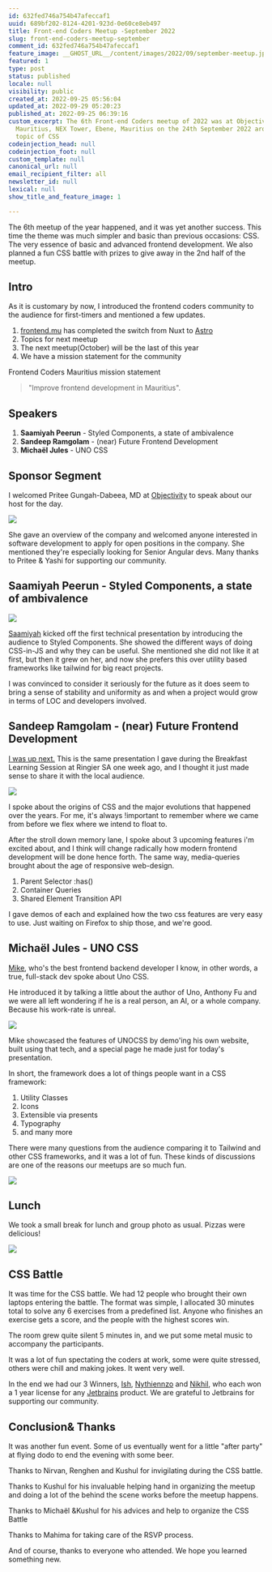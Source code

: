 ```yaml
---
id: 632fed746a754b47afeccaf1
uuid: 689bf202-8124-4201-923d-0e60ce8eb497
title: Front-end Coders Meetup -September 2022
slug: front-end-coders-meetup-september
comment_id: 632fed746a754b47afeccaf1
feature_image: __GHOST_URL__/content/images/2022/09/september-meetup.jpg
featured: 1
type: post
status: published
locale: null
visibility: public
created_at: 2022-09-25 05:56:04
updated_at: 2022-09-29 05:20:23
published_at: 2022-09-25 06:39:16
custom_excerpt: The 6th Front-end Coders meetup of 2022 was at Objectivity
  Mauritius, NEX Tower, Ebene, Mauritius on the 24th September 2022 around the
  topic of CSS
codeinjection_head: null
codeinjection_foot: null
custom_template: null
canonical_url: null
email_recipient_filter: all
newsletter_id: null
lexical: null
show_title_and_feature_image: 1

---
```


The 6th meetup of the year happened, and it was yet another success. This time the theme was much simpler and basic than previous occasions: CSS. The very essence of basic and advanced frontend development. We also planned a fun CSS battle with prizes to give away in the 2nd half of the meetup.

## Intro

As it is customary by now, I introduced the frontend coders community to the audience for first-timers and mentioned a few updates.

1.  [frontend.mu](https://frontend.mu) has completed the switch from Nuxt to [Astro](https://astro.build/)
2.  Topics for next meetup
3.  The next meetup(October) will be the last of this year
4.  We have a mission statement for the community

Frontend Coders Mauritius mission statement

> "Improve frontend development in Mauritius".

## Speakers

1.  **Saamiyah Peerun** - Styled Components, a state of ambivalence
2.  **Sandeep Ramgolam** - (near) Future Frontend Development
3.  **Michaël Jules** - UNO CSS

## Sponsor Segment

I welcomed Pritee Gungah-Dabeea, MD at [Objectivity](https://www.linkedin.com/company/objectivityltd/) to speak about our host for the day.

![](__GHOST_URL__/content/images/2022/09/image-1.png)

She gave an overview of the company and welcomed anyone interested in software development to apply for open positions in the company. She mentioned they're especially looking for Senior Angular devs. Many thanks to Pritee & Yashi for supporting our community.

## Saamiyah Peerun - Styled Components, a state of ambivalence

![](__GHOST_URL__/content/images/2022/09/image-7.png)

[Saamiyah](https://www.linkedin.com/in/saamiyah-peerun-9a9507a3/) kicked off the first technical presentation by introducing the audience to Styled Components. She showed the different ways of doing CSS-in-JS and why they can be useful. She mentioned she did not like it at first, but then it grew on her, and now she prefers this over utility based frameworks like tailwind for big react projects.

I was convinced to consider it seriously for the future as it does seem to bring a sense of stability and uniformity as and when a project would grow in terms of LOC and developers involved.

## Sandeep Ramgolam - (near) Future Frontend Development

[I was up next.](https://www.linkedin.com/in/sandeepramgolam/) This is the same presentation I gave during the Breakfast Learning Session at Ringier SA one week ago, and I thought it just made sense to share it with the local audience.

![](__GHOST_URL__/content/images/2022/09/image-3.png)

I spoke about the origins of CSS and the major evolutions that happened over the years. For me, it's always !important to remember where we came from before we flex where we intend to float to.

After the stroll down memory lane, I spoke about 3 upcoming features i'm excited about, and I think will change radically how modern frontend development will be done hence forth. The same way, media-queries brought about the age of responsive web-design.

1.  Parent Selector :has()
2.  Container Queries
3.  Shared Element Transition API

I gave demos of each and explained how the two css features are very easy to use. Just waiting on Firefox to ship those, and we're good.

## Michaël Jules - UNO CSS

[Mike](https://www.linkedin.com/in/mgjules/), who's the best frontend backend developer I know, in other words, a true, full-stack dev spoke about Uno CSS.

He introduced it by talking a little about the author of Uno, Anthony Fu and we were all left wondering if he is a real person, an AI, or a whole company. Because his work-rate is unreal.

![](__GHOST_URL__/content/images/2022/09/image-5.png)

Mike showcased the features of UNOCSS by demo'ing his own website, built using that tech, and a special page he made just for today's presentation.

In short, the framework does a lot of things people want in a CSS framework:

1.  Utility Classes
2.  Icons
3.  Extensible via presents
4.  Typography
5.  and many more

There were many questions from the audience comparing it to Tailwind and other CSS frameworks, and it was a lot of fun. These kinds of discussions are one of the reasons our meetups are so much fun.

![](__GHOST_URL__/content/images/2022/09/image-11.png)

## Lunch

We took a small break for lunch and group photo as usual. Pizzas were delicious!

![](__GHOST_URL__/content/images/2022/09/image-9.png)

## CSS Battle

It was time for the CSS battle. We had 12 people who brought their own laptops entering the battle. The format was simple, I allocated 30 minutes total to solve any 6 exercises from a predefined list. Anyone who finishes an exercise gets a score, and the people with the highest scores win.

The room grew quite silent 5 minutes in, and we put some metal music to accompany the participants.

It was a lot of fun spectating the coders at work, some were quite stressed, others were chill and making jokes. It went very well.

In the end we had our 3 Winners, [Ish](https://www.linkedin.com/in/ishsookun/), [Nythiennzo](https://www.linkedin.com/in/nythiennzo/) and [Nikhil](https://www.linkedin.com/in/nikhil-aukhaj-8662501b7/), who each won a 1 year license for any [Jetbrains](https://www.jetbrains.com/products/#type=ide) product. We are grateful to Jetbrains for supporting our community.

## Conclusion& Thanks

It was another fun event. Some of us eventually went for a little "after party" at flying dodo to end the evening with some beer.

Thanks to Nirvan, Renghen and Kushul for invigilating during the CSS battle.

Thanks to Kushul for his invaluable helping hand in organizing the meetup and doing a lot of the behind the scene works before the meetup happens.

Thanks to Michaël &Kushul for his advices and help to organize the CSS Battle

Thanks to Mahima for taking care of the RSVP process.

And of course, thanks to everyone who attended. We hope you learned something new.